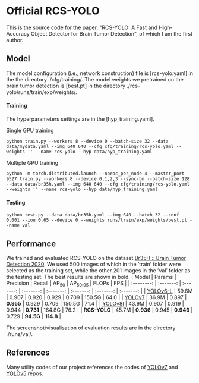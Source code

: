 # Official RCS-YOLO
This is the source code for the paper, "RCS-YOLO: A Fast and High-Accuracy Object Detector for Brain Tumor Detection", of which I am the first author.

## Model
The model configuration (i.e., network construction) file is [rcs-yolo.yaml] in the the directory ./cfg/training/. The model weights we pretrained on the brain tumor detection is [best.pt] in the directory ./rcs-yolo/runs/train/exp/weights/.

#### Training

The hyperparameters settings are in the [hyp_training.yaml].

Single GPU training
```
python train.py --workers 8 --device 0 --batch-size 32 --data data/mydata.yaml --img 640 640 --cfg cfg/training/rcs-yolo.yaml --weights '' --name rcs-yolo --hyp data/hyp_training.yaml
```

Multiple GPU training
```
python -m torch.distributed.launch --nproc_per_node 4 --master_port 9527 train.py --workers 8 --device 0,1,2,3 --sync-bn --batch-size 128 --data data/br35h.yaml --img 640 640 --cfg cfg/training/rcs-yolo.yaml --weights '' --name rcs-yolo --hyp data/hyp_training.yaml
```

#### Testing
```
python test.py --data data/br35h.yaml --img 640 --batch 32 --conf 0.001 --iou 0.65 --device 0 --weights runs/train/exp/weights/best.pt --name val
```

## Performance
We trained and evaluated RCS-YOLO on the dataset [Br35H :: Brain Tumor Detection 2020](https://www.kaggle.com/datasets/ahmedhamada0/brain-tumor-detection). We used 500 images of which in the ’train’ folder were selected as the training set, while the other 201 images in the ’val’ folder as the testing set. The best results are shown in bold.
| Model | Params | Precision | Recall | AP<sub>50</sub> | AP<sub>50:95</sub> | FLOPs | FPS |
| :--------: | :-------: | :-------: | :-------: | :-------: | :-------: | :-------: | :-------: |
| [YOLOv6-L](https://github.com/meituan/YOLOv6) | 59.6M | 0.907 | 0.920 | 0.929 | 0.709 | 150.5G | 64.0 |
| [YOLOv7](https://github.com/WongKinYiu/yolov7) | 36.9M | 0.897 | **0.955** | 0.929 | 0.709 | 150.5G | 71.4 |
| [YOLOv8l](https://github.com/ultralytics/ultralytics) | 43.9M | 0.907 | 0.919 | 0.944 | **0.731** | 164.8G | 76.2 |
| **RCS-YOLO** | 45.7M | **0.936** | 0.945 | **0.946** | 0.729 | **94.5G** | **114.8** |

The screenshot/visualisation of evaluation results are in the directory ./runs/val/.

<!---
## Suggested Citation>
Please cite our paper if you use code from this repository:
> Plain Text

*Nature* Style
```
Kang, M., Ting, C.-M., Ting, F. F., and Phan, R. Rcs-yolo: A fast and high-accuracy object detector for brain tumor detection. In , (2023)
```

*IEEE* Style
```
M. Kang, C.-M. Ting, F. F. Ting, and R. Phan, "Rcs-yolo: A fast and high-accuracy object detector for brain tumor detection," in , 2023.
```

> BibTeX Format
```
@inproceedings{kang2023rcsyolo,
  author = "Ming Kang and Chee-Ming Ting and Fung Fung Ting and Raphael Phan",
  title = "RCS-YOLO: A Fast and High-Accuracy Object Detector for Brain Tumor Detection",
  booktitle = " ",
  year = "2023"
}
```
```
@inproceedings{kang2023rcsyolo,
  author = {Ming Kang and Chee-Ming Ting and Fung Fung Ting and Raphael Phan},
  title = {RCS-YOLO: A Fast and High-Accuracy Object Detector for Brain Tumor Detection},
  booktitle = { },
  year = {2023}
}
```

## License
RCS-YOLO is released under the Apache 2.0 license. Please see the [LICENSE](https://github.com/mkang315/rcs-yolo/blob/main/LICENSE) file for more information.
-->
## References
Many utility codes of our project references the codes of [YOLOv7](https://github.com/WongKinYiu/yolov7) and [YOLOv5](https://github.com/ultralytics/yolov5) repos.
